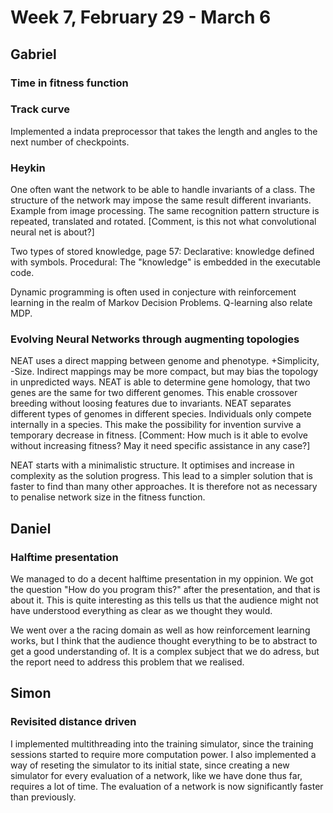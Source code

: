 # Week 7, February 29 - March 6


## Gabriel

### Time in fitness function


### Track curve
Implemented a indata preprocessor that takes the length and angles to the next number of checkpoints.

### Heykin
One often want the network to be able to handle invariants of a class. The structure of the network may impose the same result different invariants. Example from image processing. The same recognition pattern structure is repeated, translated and rotated. [Comment, is this not what convolutional neural net is about?]

Two types of stored knowledge, page 57: Declarative: knowledge defined with symbols. Procedural: The "knowledge" is embedded in the executable code.

Dynamic programming is often used in conjecture with reinforcement learning in the realm of Markov Decision Problems. Q-learning also relate MDP.
  
### Evolving Neural Networks through augmenting topologies
NEAT uses a direct mapping between genome and phenotype. +Simplicity, -Size. Indirect mappings may be more compact, but may bias the topology in unpredicted ways. 
NEAT is able to determine gene homology, that two genes are the same for two different genomes. This enable crossover breeding without loosing features due to invariants.
NEAT separates different types of genomes in different species. Individuals only compete internally in a species. This make the possibility for invention survive a temporary decrease in fitness. [Comment: How much is it able to evolve without increasing fitness? May it need specific assistance in any case?]

NEAT starts with a minimalistic structure. It optimises and increase in complexity as the solution progress. This lead to a simpler solution that is faster to find than many other approaches. It is therefore not as necessary to penalise network size in the fitness function.


## Daniel

### Halftime presentation

We managed to do a decent halftime presentation in my oppinion. We got the question "How do you program this?" after the presentation, and that is about it. This is quite interesting as this tells us that the audience might not have understood everything as clear as we thought they would. 


We went over a the racing domain as well as how reinforcement learning works, but I think that the audience thought everything to be to abstract to get a good understanding of. It is a complex subject that we do adress, but the report need to address this problem that we realised.

## Simon

### Revisited distance driven
I implemented multithreading into the training simulator, since the training sessions started to require more computation power. I also implemented a way of reseting the simulator to its initial state, since creating a new simulator for every evaluation of a network, like we have done thus far, requires a lot of time. The evaluation of a network is now significantly faster than previously.
